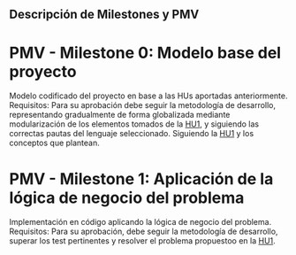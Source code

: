  ## Descripción de Milestones y PMV

# PMV - Milestone 0: Modelo base del proyecto
Modelo codificado del proyecto en base a las HUs aportadas anteriormente.
Requisitos: Para su aprobación debe seguir la metodología de desarrollo, representando gradualmente de forma globalizada mediante modularización de los elementos tomados de la [HU1](HU.md), y siguiendo las correctas pautas del lenguaje seleccionado.
Siguiendo la [HU1](HU.md) y los conceptos que plantean.

# PMV - Milestone 1: Aplicación de la lógica de negocio del problema
Implementación en código aplicando la lógica de negocio del problema. 
Requisitos: Para su aprobación, debe seguir la metodología de desarrollo, superar los test pertinentes y resolver el problema propuestoo en la [HU1](HU.md).

